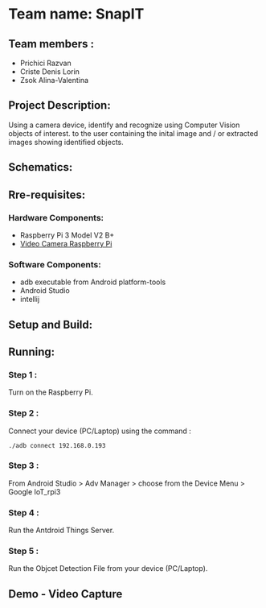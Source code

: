 # Team name: SnapIT 

## Team members :

- Prichici Razvan    
- Criste Denis Lorin
- Zsok Alina-Valentina

## Project Description:

  Using a camera device, identify and recognize using Computer Vision objects of interest.
  to the user containing the inital image and / or extracted images showing identified objects.
  
## Schematics:

## Rre-requisites:
### Hardware Components:
- Raspberry Pi 3 Model V2 B+
- [Video Camera Raspberry Pi](https://cleste.ro/camera-video-raspberry-pi.html)
### Software Components:
- adb executable from Android platform-tools
- Android Studio
- intellij

## Setup and Build:

## Running:

### Step 1 :
Turn on the Raspberry Pi.
### Step 2 :
Connect your device (PC/Laptop) using the command :
```
./adb connect 192.168.0.193
```
### Step 3 :
From Android Studio > Adv Manager > choose from the Device Menu > Google IoT_rpi3

### Step 4 :
Run the Antdroid Things Server.

### Step 5 :
Run the Objcet Detection File from your device (PC/Laptop).

## Demo - Video Capture
